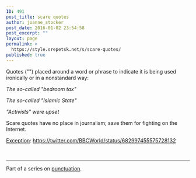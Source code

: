 ```yaml
---
ID: 491
post_title: scare quotes
author: joanne_stocker
post_date: 2016-01-02 23:54:58
post_excerpt: ""
layout: page
permalink: >
  https://style.srepetsk.net/s/scare-quotes/
published: true
---
```

Quotes ("") placed around a word or phrase to indicate it is being used ironically or in a nonstandard way:

<em>The so-called "bedroom tax"</em>

<em>The so-called "Islamic State"</em>

<em>"Activists" were upset</em>

Scare quotes have no place in journalism; save them for fighting on the Internet.

<a href="http://www.bbc.com/news/world-35210527" target="_blank">Exception</a>: https://twitter.com/BBCWorld/status/682997455575728132

&nbsp;

<hr />

Part of a series on <a href="https://style.srepetsk.net/p/punctuation-2/">punctuation</a>.